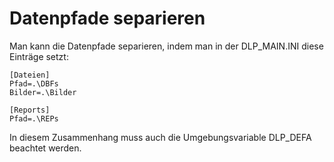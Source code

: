 # Datenpfade separieren

Man kann die Datenpfade separieren, indem man in der DLP_MAIN.INI diese Einträge setzt:

```
[Dateien]
Pfad=.\DBFs
Bilder=.\Bilder

[Reports]
Pfad=.\REPs

```

In diesem Zusammenhang muss auch die Umgebungsvariable DLP_DEFA beachtet werden.
